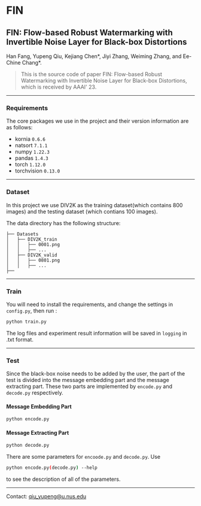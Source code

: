 # FIN



## FIN: Flow-based Robust Watermarking with Invertible Noise Layer for Black-box Distortions



Han Fang, Yupeng Qiu, Kejiang Chen*, Jiyi Zhang, Weiming Zhang, and Ee-Chine Chang*.

> This is the source code of paper FIN: Flow-based Robust Watermarking with Invertible Noise Layer for Black-box Distortions, which is received by AAAI' 23.


****

### Requirements

The core packages we use in the project and their version information are as follows:

- kornia `0.6.6`
- natsort `7.1.1`
- numpy `1.22.3`
- pandas `1.4.3`
- torch `1.12.0`
- torchvision `0.13.0`

****

### Dataset

In this project we use DIV2K as the training dataset(which contains 800 images) and the testing dataset (which contians 100 images).

The data directory has the following structure:
```
├── Datasets
│   ├── DIV2K_train
│   │   ├── 0001.png
│   │   ├── ...
│   ├── DIV2K_valid
│   │   ├── 0801.png
│   │   ├── ...
├── 

```


****


### Train
You will need to install the requirements, and change the settings in `config.py`, then run :

```bash
python train.py
```

The log files and experiment result information will be saved in `logging` in .txt format.
****



### Test

Since the black-box noise needs to be added by the user, the part of the test is divided into the message embedding part and the message extracting part. These two parts are implemented by `encode.py` and `decode.py` respectively.

#### Message Embedding Part
```bash
python encode.py
```


#### Message Extracting Part
```bash
python decode.py
```

There are some parameters for `encoode.py` and `decode.py`. Use
```bash
python encode.py(decode.py) --help
```
to see the description of all of the parameters.
****




Contact: [qiu_yupeng@u.nus.edu](mailto:qiu_yupeng@u.nus.edu)

